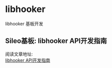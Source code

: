 # libhooker
libhooker 基板开发
## Sileo基板: libhooker API开发指南

阅读文章地址:  
[libhooker API开发指南](https://mp.weixin.qq.com/s?__biz=MzI4NjI4OTg1MA==&mid=2247492814&idx=1&sn=2997eea39d8ce44b426dc2009b9ad4de&chksm=ebdd9e1bdcaa170d785fb26ad06920699c2e4cf265af58f8be704a5dd435b623131132964bb3&mpshare=1&scene=23&srcid=0630XHsRAlfSpQCMeTXbQ5xG&sharer_sharetime=1656553806579&sharer_shareid=f6fe18699713d8b520a88a9313eb5c64%23rd)

